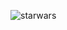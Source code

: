 ![starwars](https://github.com/AlkhovikDzmitry/StarWars/assets/108144002/d45ac654-0580-45ec-bd31-873494690db0)
